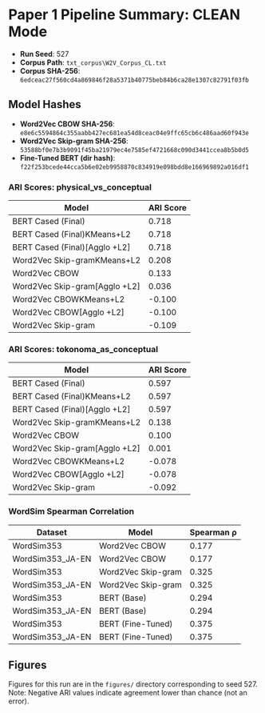 # Paper 1 Pipeline Summary: CLEAN Mode

- **Run Seed**: 527
- **Corpus Path**: `txt_corpus\W2V_Corpus_CL.txt`
- **Corpus SHA-256**: `6edceac27f560cd4a869846f28a5371b40775beb84b6ca28e1307c82791f03fb`

## Model Hashes

- **Word2Vec CBOW SHA-256**: `e8e6c5594864c355aabb427ec681ea54d8ceac04e9ffc65cb6c486aad60f943e`
- **Word2Vec Skip-gram SHA-256**: `53588bf0e7b3b9091f45ba21979ec4e7585ef4721668c090d3441ccea8b5b0d5`
- **Fine-Tuned BERT (dir hash)**: `f22f253bcede44cca5b6e02eb9958870c834919e098bdd8e166969892a016df1`

### ARI Scores: physical_vs_conceptual

| Model | ARI Score |
|-------|-----------|
| BERT Cased (Final) | 0.718 |
| BERT Cased (Final)KMeans+L2 | 0.718 |
| BERT Cased (Final)[Agglo +L2] | 0.718 |
| Word2Vec Skip-gramKMeans+L2 | 0.208 |
| Word2Vec CBOW | 0.133 |
| Word2Vec Skip-gram[Agglo +L2] | 0.036 |
| Word2Vec CBOWKMeans+L2 | -0.100 |
| Word2Vec CBOW[Agglo +L2] | -0.100 |
| Word2Vec Skip-gram | -0.109 |

### ARI Scores: tokonoma_as_conceptual

| Model | ARI Score |
|-------|-----------|
| BERT Cased (Final) | 0.597 |
| BERT Cased (Final)KMeans+L2 | 0.597 |
| BERT Cased (Final)[Agglo +L2] | 0.597 |
| Word2Vec Skip-gramKMeans+L2 | 0.138 |
| Word2Vec CBOW | 0.100 |
| Word2Vec Skip-gram[Agglo +L2] | 0.001 |
| Word2Vec CBOWKMeans+L2 | -0.078 |
| Word2Vec CBOW[Agglo +L2] | -0.078 |
| Word2Vec Skip-gram | -0.092 |

### WordSim Spearman Correlation

| Dataset | Model | Spearman ρ |
|---------|-------|------------|
| WordSim353 | Word2Vec CBOW | 0.177 |
| WordSim353_JA-EN | Word2Vec CBOW | 0.177 |
| WordSim353 | Word2Vec Skip-gram | 0.325 |
| WordSim353_JA-EN | Word2Vec Skip-gram | 0.325 |
| WordSim353 | BERT (Base) | 0.294 |
| WordSim353_JA-EN | BERT (Base) | 0.294 |
| WordSim353 | BERT (Fine-Tuned) | 0.375 |
| WordSim353_JA-EN | BERT (Fine-Tuned) | 0.375 |

## Figures

Figures for this run are in the `figures/` directory corresponding to seed 527.
Note: Negative ARI values indicate agreement lower than chance (not an error).

